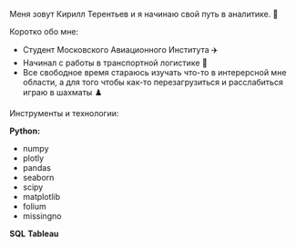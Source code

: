 Меня зовут Кирилл Терентьев и я начинаю свой путь в аналитике. :information_desk_person:

Коротко обо мне:
- Студент Московского Авиационного Института :airplane:
- Начинал с работы в транспортной логистике :truck:
- Все свободное время стараюсь изучать что-то в интерерсной мне области, а для того чтобы как-то перезагрузиться и расслабиться играю в шахматы :chess_pawn:

Инструменты и технологии:

**Python:**
- numpy
- plotly
- pandas
- seaborn
- scipy
- matplotlib
- folium
- missingno

**SQL**
**Tableau**
